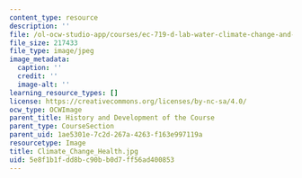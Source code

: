 ```yaml
---
content_type: resource
description: ''
file: /ol-ocw-studio-app/courses/ec-719-d-lab-water-climate-change-and-health-spring-2019/5e8f1b1fdd8bc90bb0d7ff56ad400853_Climate_Change_Health.jpg
file_size: 217433
file_type: image/jpeg
image_metadata:
  caption: ''
  credit: ''
  image-alt: ''
learning_resource_types: []
license: https://creativecommons.org/licenses/by-nc-sa/4.0/
ocw_type: OCWImage
parent_title: History and Development of the Course
parent_type: CourseSection
parent_uid: 1ae5301e-7c2d-267a-4263-f163e997119a
resourcetype: Image
title: Climate_Change_Health.jpg
uid: 5e8f1b1f-dd8b-c90b-b0d7-ff56ad400853
---
```

